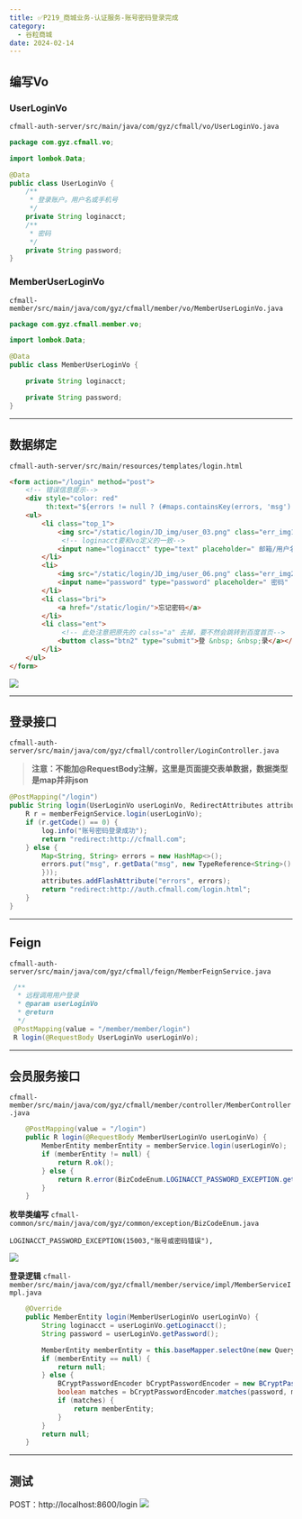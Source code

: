 ```yaml
---
title: ✅P219_商城业务-认证服务-账号密码登录完成
category:
  - 谷粒商城
date: 2024-02-14
---
```


<!-- more -->

## 编写Vo

### UserLoginVo
`cfmall-auth-server/src/main/java/com/gyz/cfmall/vo/UserLoginVo.java`
```java
package com.gyz.cfmall.vo;

import lombok.Data;

@Data
public class UserLoginVo {
    /**
     * 登录账户。用户名或手机号
     */
    private String loginacct;
    /**
     * 密码
     */
    private String password;
}
```

### MemberUserLoginVo
`cfmall-member/src/main/java/com/gyz/cfmall/member/vo/MemberUserLoginVo.java`
```java
package com.gyz.cfmall.member.vo;

import lombok.Data;

@Data
public class MemberUserLoginVo {

    private String loginacct;

    private String password;
}
```

---

## 数据绑定

`cfmall-auth-server/src/main/resources/templates/login.html`

```html
<form action="/login" method="post">
    <!-- 错误信息提示-->
	<div style="color: red"
		 th:text="${errors != null ? (#maps.containsKey(errors, 'msg') ? errors.msg : '') : ''}"></div>
	<ul>
		<li class="top_1">
			<img src="/static/login/JD_img/user_03.png" class="err_img1"/>
             <!-- loginacct要和vo定义的一致-->
			<input name="loginacct" type="text" placeholder=" 邮箱/用户名/已验证手机" class="user"/>
		</li>
		<li>
			<img src="/static/login/JD_img/user_06.png" class="err_img2"/>
			<input name="password" type="password" placeholder=" 密码" class="password"/>
		</li>
		<li class="bri">
			<a href="/static/login/">忘记密码</a>
		</li>
		<li class="ent">
             <!-- 此处注意把原先的 calss="a" 去掉，要不然会跳转到百度首页-->
			<button class="btn2" type="submit">登 &nbsp; &nbsp;录</a></button>
		</li>
	</ul>
</form>
```

![](https://cfmall-hello.oss-cn-beijing.aliyuncs.com/img/202304/image-20230409123342859.png#id=wvQhC&originHeight=796&originWidth=1426&originalType=binary&ratio=1&rotation=0&showTitle=false&status=done&style=none&title=)

---

## 登录接口

`cfmall-auth-server/src/main/java/com/gyz/cfmall/controller/LoginController.java`

> **注意：不能加@RequestBody注解，这里是页面提交表单数据，数据类型是map并非json**


```java
@PostMapping("/login")
public String login(UserLoginVo userLoginVo, RedirectAttributes attributes) {
    R r = memberFeignService.login(userLoginVo);
    if (r.getCode() == 0) {
        log.info("账号密码登录成功");
        return "redirect:http://cfmall.com";
    } else {
        Map<String, String> errors = new HashMap<>();
        errors.put("msg", r.getData("msg", new TypeReference<String>() {
        }));
        attributes.addFlashAttribute("errors", errors);
        return "redirect:http://auth.cfmall.com/login.html";
    }
}
```

---

## Feign

`cfmall-auth-server/src/main/java/com/gyz/cfmall/feign/MemberFeignService.java`

```java
 /**
  * 远程调用用户登录
  * @param userLoginVo
  * @return
  */
 @PostMapping(value = "/member/member/login")
 R login(@RequestBody UserLoginVo userLoginVo);
```

---

## 会员服务接口

`cfmall-member/src/main/java/com/gyz/cfmall/member/controller/MemberController.java`

```java
    @PostMapping(value = "/login")
    public R login(@RequestBody MemberUserLoginVo userLoginVo) {
        MemberEntity memberEntity = memberService.login(userLoginVo);
        if (memberEntity != null) {
            return R.ok();
        } else {
            return R.error(BizCodeEnum.LOGINACCT_PASSWORD_EXCEPTION.getCode(), BizCodeEnum.LOGINACCT_PASSWORD_EXCEPTION.getMessage());
        }
    }
```

**枚举类编写**
`cfmall-common/src/main/java/com/gyz/common/exception/BizCodeEnum.java`
```
LOGINACCT_PASSWORD_EXCEPTION(15003,"账号或密码错误"),
```

![](https://cfmall-hello.oss-cn-beijing.aliyuncs.com/img/202304/image-20230409123805973.png#id=Fma2J&originHeight=443&originWidth=940&originalType=binary&ratio=1&rotation=0&showTitle=false&status=done&style=none&title=)

**登录逻辑**
`cfmall-member/src/main/java/com/gyz/cfmall/member/service/impl/MemberServiceImpl.java`
```java
	@Override
    public MemberEntity login(MemberUserLoginVo userLoginVo) {
        String loginacct = userLoginVo.getLoginacct();
        String password = userLoginVo.getPassword();

        MemberEntity memberEntity = this.baseMapper.selectOne(new QueryWrapper<MemberEntity>().eq("username", loginacct).or().eq("mobile", loginacct));
        if (memberEntity == null) {
            return null;
        } else {
            BCryptPasswordEncoder bCryptPasswordEncoder = new BCryptPasswordEncoder();
            boolean matches = bCryptPasswordEncoder.matches(password, memberEntity.getPassword());
            if (matches) {
                return memberEntity;
            }
        }
        return null;
    }
```

---

## 测试
POST：http://localhost:8600/login
![](https://cfmall-hello.oss-cn-beijing.aliyuncs.com/img/202312/851fd278bfadaca1960dd78c61a55a57.png#id=UIwPB&originHeight=567&originWidth=1485&originalType=binary&ratio=1&rotation=0&showTitle=false&status=done&style=none&title=)

